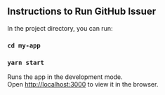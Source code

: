 

## Instructions to Run GitHub Issuer

In the project directory, you can run:

### `cd my-app`

### `yarn start`

Runs the app in the development mode.\
Open [http://localhost:3000](http://localhost:3000) to view it in the browser.



